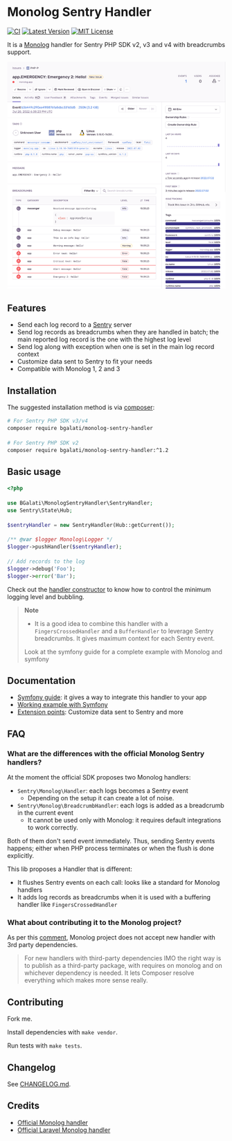# Monolog Sentry Handler

[![CI](https://github.com/B-Galati/monolog-sentry-handler/actions/workflows/ci.yml/badge.svg?branch=main)](https://github.com/B-Galati/monolog-sentry-handler/actions/workflows/ci.yml?query=branch%3Amain)
[![Latest Version](https://img.shields.io/github/release/B-Galati/monolog-sentry-handler.svg?style=flat-square)](https://packagist.org/packages/bgalati/monolog-sentry-handler)
[![MIT License](https://img.shields.io/github/license/B-Galati/monolog-sentry-handler?style=flat-square)](LICENCE)

It is a [Monolog](https://github.com/Seldaek/monolog) handler for Sentry PHP SDK v2, v3 and v4 with breadcrumbs support.

![Sentry event example](doc/sentry-event-example.png)

## Features

-   Send each log record to a [Sentry](https://sentry.io) server
-   Send log records as breadcrumbs when they are handled in batch; the main reported log record is the one with the highest log level
-   Send log along with exception when one is set in the main log record context
-   Customize data sent to Sentry to fit your needs
-   Compatible with Monolog 1, 2 and 3

## Installation

The suggested installation method is via [composer](https://getcomposer.org/):

```bash
# For Sentry PHP SDK v3/v4
composer require bgalati/monolog-sentry-handler

# For Sentry PHP SDK v2
composer require bgalati/monolog-sentry-handler:^1.2
```

## Basic usage

```php
<?php

use BGalati\MonologSentryHandler\SentryHandler;
use Sentry\State\Hub;

$sentryHandler = new SentryHandler(Hub::getCurrent());

/** @var $logger Monolog\Logger */
$logger->pushHandler($sentryHandler);

// Add records to the log
$logger->debug('Foo');
$logger->error('Bar');
```

Check out the [handler constructor](src/SentryHandler.php) to know how to control the minimum logging level and bubbling.

> **Note**
>
> -   It is a good idea to combine this handler with a `FingersCrossedHandler` and a `BufferHandler`
>     to leverage Sentry breadcrumbs. It gives maximum context for each Sentry event.
>
> Look at the symfony guide for a complete example with Monolog and symfony

## Documentation

-   [Symfony guide](doc/guide-symfony.md): it gives a way to integrate this handler to your app
-   [Working example with Symfony](https://github.com/B-Galati/monolog-sentry-handler-example)
-   [Extension points](doc/extension-points.md): Customize data sent to Sentry and more

## FAQ

### What are the differences with the official Monolog Sentry handlers?

At the moment the official SDK proposes two Monolog handlers:
- `Sentry\Monolog\Handler`: each logs becomes a Sentry event
  - Depending on the setup it can create a lot of noise.
- `Sentry\Monolog\BreadcrumbHandler`: each logs is added as a breadcrumb in the current event
  - It cannot be used only with Monolog: it requires default integrations to work correctly.

Both of them don't send event immediately. Thus, sending Sentry events happens; either when PHP process terminates or when the flush is done explicitly.

This lib proposes a Handler that is different:
- It flushes Sentry events on each call: looks like a standard for Monolog handlers
- It adds log records as breadcrumbs when it is used with a buffering handler like `FingersCrossedHandler`

### What about contributing it to the Monolog project?

As per this [comment](https://github.com/Seldaek/monolog/pull/1334#issuecomment-507297849), Monolog project does
not accept new handler with 3rd party dependencies.

> For new handlers with third-party dependencies IMO the right way is to publish as a third-party package,
> with requires on monolog and on whichever dependency is needed.
> It lets Composer resolve everything which makes more sense really.

## Contributing

Fork me.

Install dependencies with `make vendor`.

Run tests with `make tests`.

## Changelog

See [CHANGELOG.md](CHANGELOG.md).

## Credits

-   [Official Monolog handler](https://github.com/getsentry/sentry-php/blob/2.1.1/src/Monolog/Handler.php)
-   [Official Laravel Monolog handler](https://github.com/getsentry/sentry-laravel/blob/1.1.0/src/Sentry/Laravel/SentryHandler.php)
